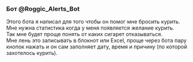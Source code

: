### Бот @Roggic_Alerts_Bot  

Этого бота я написал для того чтобы он помог мне бросить курить.  
Мне нужна статистика когда у меня появляется желание курить.  
Так мне будет проще понять от каких сигарет отказываться.  
Мне лень это записывать в блокнот или Excel, проще через бота пару кнопок 
нажать и он сам заполняет дату, время и причину (по которой захотелось курить).  

